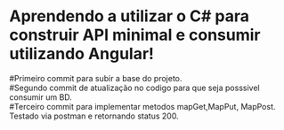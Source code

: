 # Aprendendo a utilizar o C# para construir API minimal e consumir utilizando Angular! 
#Primeiro commit para subir a base do projeto.<br>
#Segundo commit de atualização no codigo para que seja posssivel consumir um BD.<br>
#Terceiro commit para implementar metodos mapGet,MapPut, MapPost. Testado via postman e retornando status 200.
